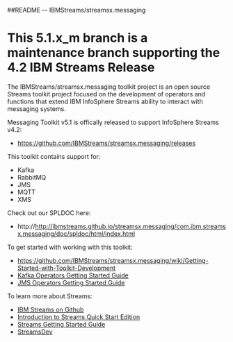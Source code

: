 ##README --  IBMStreams/streamsx.messaging

# This 5.1.x_m branch is a maintenance branch supporting the 4.2 IBM Streams Release

The IBMStreams/streamsx.messaging toolkit project is an open source Streams toolkit project focused on the development of operators and functions that extend IBM InfoSphere Streams ability to interact with messaging systems.

Messaging Toolkit v5.1 is offically released to support InfoSphere Streams v4.2:
* https://github.com/IBMStreams/streamsx.messaging/releases

This toolkit contains support for: 
* Kafka
* RabbitMQ
* JMS
* MQTT
* XMS

Check out our SPLDOC here: 
* http://http://ibmstreams.github.io/streamsx.messaging/com.ibm.streamsx.messaging/doc/spldoc/html/index.html

To get started with working with this toolkit:
* https://github.com/IBMStreams/streamsx.messaging/wiki/Getting-Started-with-Toolkit-Development
* [Kafka Operators Getting Started Guide](http://ibmstreams.github.io/streamsx.documentation/docs/4.1/messaging/kafka-operators-getting-started/)
* [JMS Operators Getting Started Guide](http://ibmstreams.github.io/streamsx.documentation/docs/4.1/messaging/jms-operators-getting-started/)



To learn more about Streams:

* [IBM Streams on Github](http://ibmstreams.github.io)
* [Introduction to Streams Quick Start Edition](http://ibmstreams.github.io/streamsx.documentation/docs/4.1/qse-intro/)
* [Streams Getting Started Guide](http://ibmstreams.github.io/streamsx.documentation/docs/4.1/qse-getting-started/)
* [StreamsDev](https://developer.ibm.com/streamsdev/)
